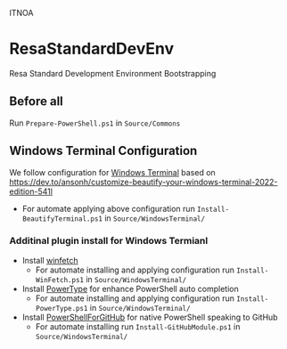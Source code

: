 ITNOA

# ResaStandardDevEnv
Resa Standard Development Environment Bootstrapping 

## Before all
Run `Prepare-PowerShell.ps1` in `Source/Commons`

## Windows Terminal Configuration
We follow configuration for [Windows Terminal](https://github.com/microsoft/terminal) based on https://dev.to/ansonh/customize-beautify-your-windows-terminal-2022-edition-541l
* For automate applying above configuration run `Install-BeautifyTerminal.ps1` in `Source/WindowsTerminal/`

### Additinal plugin install for Windows Termianl
* Install [winfetch](https://github.com/kiedtl/winfetch)
  * For automate installing and applying configuration run `Install-WinFetch.ps1` in `Source/WindowsTerminal/`
* Install [PowerType](https://github.com/AnderssonPeter/PowerType) for enhance PowerShell auto completion
  * For automate installing and applying configuration run `Install-PowerType.ps1` in `Source/WindowsTerminal/`
* Install [PowerShellForGitHub](https://github.com/microsoft/PowerShellForGitHub) for native PowerShell speaking to GitHub
  * For automate installing run `Install-GitHubModule.ps1` in `Source/WindowsTerminal/`
